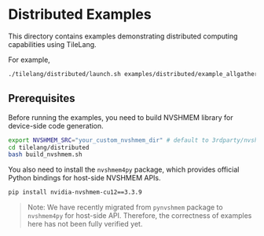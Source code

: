 # Distributed Examples

This directory contains examples demonstrating distributed computing capabilities using TileLang.

For example, 
```bash
./tilelang/distributed/launch.sh examples/distributed/example_allgather.py
```

## Prerequisites

Before running the examples, you need to build NVSHMEM library for device-side code generation.

```bash 
export NVSHMEM_SRC="your_custom_nvshmem_dir" # default to 3rdparty/nvshmem_src
cd tilelang/distributed
bash build_nvshmem.sh
```

You also need to install the `nvshmem4py` package, which provides official Python bindings for host-side NVSHMEM APIs.

```bash
pip install nvidia-nvshmem-cu12==3.3.9
```

> Note: We have recently migrated from `pynvshmem` package to `nvshmem4py` for host-side API. Therefore, the correctness of examples here has not been fully verified yet.